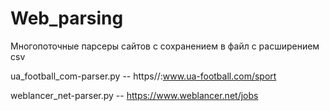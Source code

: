 # Web_parsing

Многопоточные парсеры сайтов с сохранением в файл с расширением csv


ua_football_com-parser.py   --  https//:www.ua-football.com/sport

weblancer_net-parser.py     --  https://www.weblancer.net/jobs
